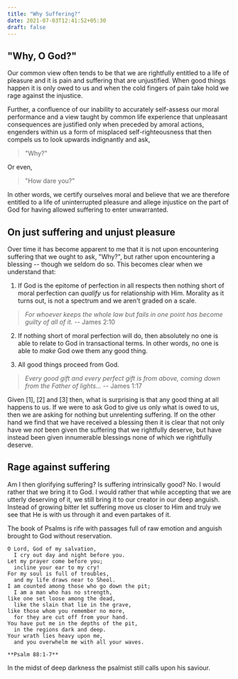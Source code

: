 ```yaml
---
title: "Why Suffering?"
date: 2021-07-03T12:41:52+05:30
draft: false
---
```


## "Why, O God?"

Our common view often tends to be that we are rightfully entitled to a life of
pleasure and it is pain and suffering that are unjustified. When good things
happen it is only owed to us and when the cold fingers of pain take hold we rage
against the injustice. 

Further, a confluence of our inability to accurately self-assess our moral
performance and a view taught by common life experience that unpleasant
consequences are justified only when preceded by amoral actions, engenders
within us a form of misplaced self-righteousness that then compels us to look
upwards indignantly and ask,

> "Why?"

Or even,

> "How dare you?"

In other words, we certify ourselves moral and believe that we are therefore
entitled to a life of uninterrupted pleasure and allege injustice on the part of
God for having allowed suffering to enter unwarranted.

## On just suffering and unjust pleasure

Over time it has become apparent to me that it is not upon encountering
suffering that we ought to ask, "Why?", but rather upon encountering a blessing
-- though we seldom do so. This becomes clear when we understand that:

  1. If God is the epitome of perfection in all respects then nothing short of
  moral perfection can _qualify_ us for relationship with Him. Morality as it
  turns out, is not a spectrum and we aren't graded on a scale.

  > _For whoever keeps the whole law but fails in one point has become guilty of
  > all of it._ -- James 2:10

  2. If nothing short of moral perfection will do, then absolutely no one is
     able to relate to God in transactional terms. In other words, no one is
     able to _make_ God owe them any good thing.

  3. All good things proceed from God.

  > _Every good gift and every perfect gift is from above, coming down from the
  > Father of lights..._ -- James 1:17

Given [1], [2] and [3] then, what is surprising is that any good thing at all
happens to us. If we were to ask God to give us only what is owed to us, then we
are asking for nothing but unrelenting suffering. If on the other hand we find
that we have received a blessing then it is clear that not only have we _not_
been given the suffering that we rightfully deserve, but have instead been given
innumerable blessings none of which we rightfully deserve.

## Rage against suffering

Am I then glorifying suffering? Is suffering intrinsically good? No. I would
rather that we bring it to God. I would rather that while accepting that we are
utterly deserving of it, we still bring it to our creator in our deep anguish.
Instead of growing bitter let suffering move us closer to Him and truly we see
that He is with us through it and even partakes of it.

The book of Psalms is rife with passages full of raw emotion and anguish brought
to God without reservation.

```text
O Lord, God of my salvation,
  I cry out day and night before you.
Let my prayer come before you;
  incline your ear to my cry!
For my soul is full of troubles,
  and my life draws near to Sheol.
I am counted among those who go down the pit;
  I am a man who has no strength,
like one set loose among the dead,
  like the slain that lie in the grave,
like those whom you remember no more,
  for they are cut off from your hand.
You have put me in the depths of the pit,
  in the regions dark and deep.
Your wrath lies heavy upon me,
  and you overwhelm me with all your waves.

**Psalm 88:1-7**
```

In the midst of deep darkness the psalmist still calls upon his saviour.